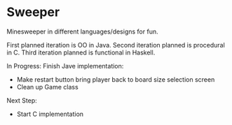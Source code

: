 # Sweeper
Minesweeper in different languages/designs for fun.

First planned iteration is OO in Java.
Second iteration planned is procedural in C.
Third iteration planned is functional in Haskell.

In Progress: Finish Jave implementation:
  - Make restart button bring player back to board size selection screen
  - Clean up Game class
  
Next Step:
  - Start C implementation
